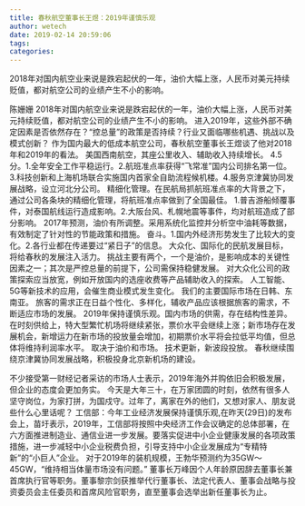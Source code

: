 ```yaml
---
title: 春秋航空董事长王煜：2019年谨慎乐观
author: wetech
date: 2019-02-14 20:59:06
tags: 
categories: 
---
```

2018年对国内航空业来说是跌宕起伏的一年，油价大幅上涨，人民币对美元持续贬值，都对航空公司的业绩产生不小的影响。
<!-- more -->
陈姗姗
2018年对国内航空业来说是跌宕起伏的一年，油价大幅上涨，人民币对美元持续贬值，都对航空公司的业绩产生不小的影响。
进入2019年，这些外部不确定因素是否依然存在？“控总量”的政策是否持续？行业又面临哪些机遇、挑战以及模式创新？
作为国内最大的低成本航空公司，春秋航空董事长王煜谈了他对2018年和2019年的看法。
美国西南航空，其座公里收入、辅助收入持续增长。
4.5分。1.全年安全工作平稳运行。2.航班准点率获得“飞常准”国内公司排名第一位。3.科技创新和上海机场联合实施国内首家全自助流程候机楼。4.服务京津冀协同发展战略，设立河北分公司。
精细化管理。在民航局抓航班准点率的大背景之下，通过公司各条块的精细化管理，将航班准点率做到了全国最佳。
1.普吉游船倾覆事件，对泰国航线运行造成影响。2.大阪台风、札幌地震等事件，均对航班造成了部分影响。
2017年预测，油价有所调整。采用系统化监控并分析空中油耗等数据，有效制定了针对性的节能政策和措施。
奋斗。1.国内外经济形势发生了比较大的变化。2.各行业都在传递要过“紧日子”的信息。
大众化、国际化的民航发展目标，将给春秋的发展注入活力。
挑战主要有两个，一个是油价，是影响成本的关键性因素之一；其次是严控总量的前提下，公司需保持稳健发展。
对大众化公司的政策探索应当放宽，例如开放国内的选座收费等产品辅助收入的探索。
人工智能、5G等新技术的应用，会催生商业模式发生变化。
我们的主要国际市场在日韩、东南亚。
旅客的需求正在日益个性化、多样化，辅收产品应该根据旅客的需求，不断适应市场的发展。
2019年保持谨慎乐观。国内市场的供需，存在结构性差异。在时刻供给上，特大型繁忙机场将继续紧张，票价水平会继续上涨；新市场存在发展机会，新增运力在新市场的投放量会增加，初期票价水平将会拉低平均值，但总体将维持利润率水平。
取决于油价和市场。
技术更新，新波段投放。
春秋继续围绕京津冀协同发展战略，积极投身北京新机场的建设。
 
 
不少接受第一财经记者采访的市场人士表示，2019年海外并购依旧会积极发展，但企业的态度会更加务实。
今天是大年三十，在万家团圆的时刻，依然有很多人坚守岗位，为家打拼，为国戍守。过年了，离家在外的他们，又想对家人、朋友说些什么心里话呢？
工信部：今年工业经济发展保持谨慎乐观,在昨天(29日)的发布会上，苗圩表示，2019年，工信部将按照中央经济工作会议确定的总体部署，在六方面推进制造业、通信业进一步发展。要落实促进中小企业健康发展的各项政策措施，进一步减轻中小企业税费负担，引导支持中小企业发展成为“专精特新”的“小巨人”企业。
对于2019年的装机规模，王勃华预测约为35GW～45GW，“维持相当体量市场没有问题。”
董事长万峰因个人年龄原因辞去董事长兼首席执行官等职务。董事黎宗剑获推举代行董事长、法定代表人、董事会战略与投资委员会主任委员和首席风险官职务，直至董事会选举出新任董事长为止。
